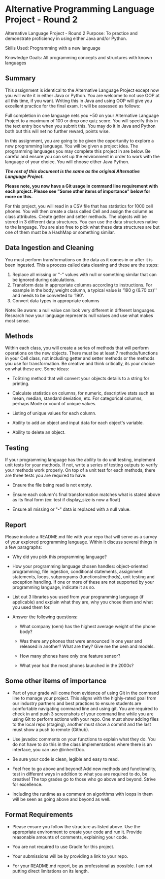 # Alternative Programming Language Project - Round 2

Alternative Language Project - Round 2
Purpose: To practice and demonstrate proficiency in using either Java and/or Python.

Skills Used: Programming with a new language 

Knowledge Goals: All programming concepts and structures with known languages

  

## Summary 
This assignment is identical to the Alternative Language Project except now you will write it in either Java or Python. You are welcome to not use OOP at all this time, if you want. Writing this in Java and using OOP will give you excellent practice for the final exam. It will be assessed as follows:

Full completion in one language nets you +50 on your Alternative Language Project to a maximum of 100 or drop one quiz score. You will specify this in the text entry box when you submit this. You may do it in Java and Python both but this will net no further reward, points wise.

In this assignment, you are going to be given the opportunity to explore a new programming language. You will be given a project idea. The programming languages you may complete this project in are below. Be careful and ensure you can set up the environment in order to work with the language of your choice. You will choose either Java Python.

***The rest of this document is the same as the original Alternative Language Project.***


**Please note, you now have a Git usage in command line requirement with each project. Please see "Some other items of importance" below for more on this.** 

For this project, you will read in a CSV file that has statistics for 1000 cell phones. You will then create a class called Cell and assign the column as class attributes. Create getter and setter methods. The objects will be stored in 3 different data structures. You can use the data structures native to the language. You are also free to pick what these data structures are but one of them must be a HashMap or something similar. 

 

## Data Ingestion and Cleaning
You must perform transformations on the data as it comes in or after it is been ingested. This a process called data cleaning and these are the steps:

1. Replace all missing or "-" values with null or something similar that can be ignored during calculations.
2. Transform data in appropriate columns according to instructions. For example in the body_weight column, a typical value is '190 g (6.70 oz)'' and needs to be converted to '190'.
3. Convert data types in appropriate columns
 

Note: Be aware: a null value can look very different in different languages. Research how your language represents null values and use what makes most sense.


 

## Methods
Within each class, you will create a series of methods that will perform operations on the new objects. There must be at least 7 methods/functions in your Cell class, not including getter and setter methods or the methods you use for transformation. Be creative and think critically, its your choice on what these are. Some ideas: 

  - ToString method that will convert your objects details to a string for printing.
    
  - Calculate statistics on columns, for numeric, descriptive stats such as mean, median, standard deviation, etc. For categorical columns, perhaps Mode or count of unique values.
    
  - Listing of unique values for each column.
    
  - Ability to add an object and input data for each object's variable.
    
  - Ability to delete an object. 
 

## Testing
If your programming language has the ability to do unit testing, implement unit tests for your methods. If not, write a series of testing outputs to verify your methods work properly. On top of a unit test for each methods, there are three tests you are required to have:

  - Ensure the file being read is not empty.
    
  - Ensure each column's final transformation matches what is stated above as its final form (ex: test if display_size is now a float)
    
  - Ensure all missing or "-" data is replaced with a null value.
  

## Report
Please include a README.md file with your repo that will serve as a survey of your explored programming language. Within it discuss several things in a few paragraphs:

  - Why did you pick this programming language?
    
  - How your programming language chosen handles: object-oriented programming, file ingestion, conditional statements, assignment statements, loops, subprograms (functions/methods), unit testing and exception handling. If one or more of these are not supported by your programming language, indicate it as so.
    
  - List out 3 libraries you used from your programming language (if applicable) and explain what they are, why you chose them and what you used them for.

  - Answer the following questions:

      - What company (oem) has the highest average weight of the phone body?
        
      - Was there any phones that were announced in one year and released in another? What are they? Give me the oem and models.
    
      - How many phones have only one feature sensor?
        
      - What year had the most phones launched in the 2000s? 
  

## Some other items of importance 

  - Part of your grade will come from evidence of using Git in the command line to manage your project. This aligns with the highly-rated goal from our industry partners and best practices to ensure students are comfortable navigating command line and using git. You are required to check in and push 3 screenshots of your command line while you are using Git to perform actions with your repo. One must show adding files to the local repo (staging), another must show a commit and the last must show a push to remote (Github).
    
  - Use javadoc comments on your functions to explain what they do. You do not have to do this in the class implementations where there is an interface, you can use @inheritDoc. 

  - Be sure your code is clean, legible and easy to read. 

  - Feel free to go above and beyond!  Add new methods and functionality, test in different ways in addition to what you are required to do, be creative! The top grades go to those who go above and beyond. Strive for excellence. 

  - Including the runtime as a comment on algorithms with loops in them will be seen as going above and beyond as well. 
  

## Format Requirements 
  - Please ensure you follow the structure as listed above. Use the appropriate environment to create your code and run it. Provide reasonable amounts of comments, explaining your code.
    
  - You are not required to use Gradle for this project.
    
  - Your submissions will be by providing a link to your repo. 

  - For your README.md report, be as professional as possible. I am not putting direct limitations on its length.    
